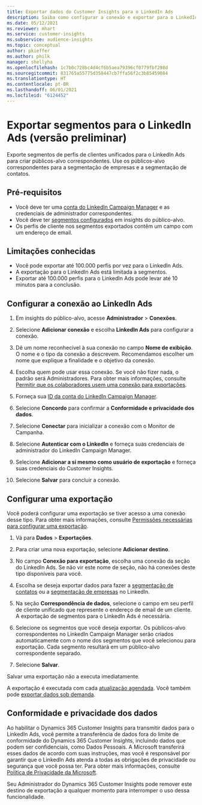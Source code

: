 ```yaml
---
title: Exportar dados do Customer Insights para o LinkedIn Ads
description: Saiba como configurar a conexão e exportar para o LinkedIn Ads.
ms.date: 05/12/2021
ms.reviewer: mhart
ms.service: customer-insights
ms.subservice: audience-insights
ms.topic: conceptual
author: pkieffer
ms.author: philk
manager: shellyha
ms.openlocfilehash: 1c7b0c728bc4d4cf6b5aea79396cf0779fbf298d
ms.sourcegitcommit: 831765a55775d358447cb7ffa56f2c3b85459084
ms.translationtype: HT
ms.contentlocale: pt-BR
ms.lasthandoff: 06/01/2021
ms.locfileid: "6124452"
---
```

# <a name="export-segments-to-linkedin-ads-preview"></a>Exportar segmentos para o LinkedIn Ads (versão preliminar)

Exporte segmentos de perfis de clientes unificados para o LinkedIn Ads para criar públicos-alvo correspondentes. Use os públicos-alvo correspondentes para a segmentação de empresas e a segmentação de contatos.

## <a name="prerequisites"></a>Pré-requisitos

-   Você deve ter uma [conta do LinkedIn Campaign Manager](https://business.linkedin.com/marketing-solutions/ads) e as credenciais de administrador correspondentes.
-   Você deve ter [segmentos configurados](segments.md) em insights do público-alvo.
-   Os perfis de cliente nos segmentos exportados contêm um campo com um endereço de email.

## <a name="known-limitations"></a>Limitações conhecidas

- Você pode exportar até 100.000 perfis por vez para o LinkedIn Ads.
- A exportação para o LinkedIn Ads está limitada a segmentos.
- Exportar até 100.000 perfis para o LinkedIn Ads pode levar até 10 minutos para a conclusão. 

## <a name="set-up-the-connection-to-linkedin-ads"></a>Configurar a conexão ao LinkedIn Ads

1. Em insights do público-alvo, acesse **Administrador** > **Conexões**.

1. Selecione **Adicionar conexão** e escolha **LinkedIn Ads** para configurar a conexão.

1. Dê um nome reconhecível à sua conexão no campo **Nome de exibição**. O nome e o tipo da conexão a descrevem. Recomendamos escolher um nome que explique a finalidade e o objetivo da conexão.

1. Escolha quem pode usar essa conexão. Se você não fizer nada, o padrão será Administradores. Para obter mais informações, consulte [Permitir que os colaboradores usem uma conexão para exportações](connections.md#allow-contributors-to-use-a-connection-for-exports).

1. Forneça sua [ID da conta do LinkedIn Campaign Manager](https://www.linkedin.com/help/lms/answer/a424270).

1. Selecione **Concordo** para confirmar a **Conformidade e privacidade dos dados**.

1. Selecione **Conectar** para inicializar a conexão com o Monitor de Campanha.

1. Selecione **Autenticar com o LinkedIn** e forneça suas credenciais de administrador do LinkedIn Campaign Manager.

1. Selecione **Adicionar a si mesmo como usuário de exportação** e forneça suas credenciais do Customer Insights.

1. Selecione **Salvar** para concluir a conexão.

## <a name="configure-an-export"></a>Configurar uma exportação

Você poderá configurar uma exportação se tiver acesso a uma conexão desse tipo. Para obter mais informações, consulte [Permissões necessárias para configurar uma exportação](export-destinations.md#set-up-a-new-export).

1. Vá para **Dados** > **Exportações**.

1. Para criar uma nova exportação, selecione **Adicionar destino**.

1. No campo **Conexão para exportação**, escolha uma conexão da seção do LinkedIn Ads. Se não vir este nome de seção, não há conexões deste tipo disponíveis para você.

1. Escolha se deseja exportar dados para fazer a [segmentação de contatos](https://business.linkedin.com/marketing-solutions/ad-targeting/contact-targeting) ou a [segmentação de empresas](https://business.linkedin.com/marketing-solutions/ad-targeting/account-targeting) no LinkedIn. 

1. Na seção **Correspondência de dados**, selecione o campo em seu perfil de cliente unificado que represente o endereço de email de um cliente. A exportação de segmentos para o LinkedIn Ads é necessária.

1. Selecione os segmentos que você deseja exportar. Os públicos-alvo correspondentes no LinkedIn Campaign Manager serão criados automaticamente com o nome dos segmentos que você selecionou para exportação. Cada segmento resultará em um público-alvo correspondente separado. 

1. Selecione **Salvar**.

Salvar uma exportação não a executa imediatamente.

A exportação é executada com cada [atualização agendada](system.md#schedule-tab). Você também pode [exportar dados sob demanda](export-destinations.md#run-exports-on-demand). 


## <a name="data-privacy-and-compliance"></a>Conformidade e privacidade dos dados

Ao habilitar o Dynamics 365 Customer Insights para transmitir dados para o LinkedIn Ads, você permite a transferência de dados fora do limite de conformidade do Dynamics 365 Customer Insights, incluindo dados que podem ser confidenciais, como Dados Pessoais. A Microsoft transferirá esses dados de acordo com suas instruções, mas você é responsável por garantir que o LinkedIn Ads atenda a todas as obrigações de privacidade ou segurança que você possa ter. Para obter mais informações, consulte [Política de Privacidade da Microsoft](https://go.microsoft.com/fwlink/?linkid=396732).

Seu Administrador do Dynamics 365 Customer Insights pode remover este destino de exportação a qualquer momento para interromper o uso dessa funcionalidade.
